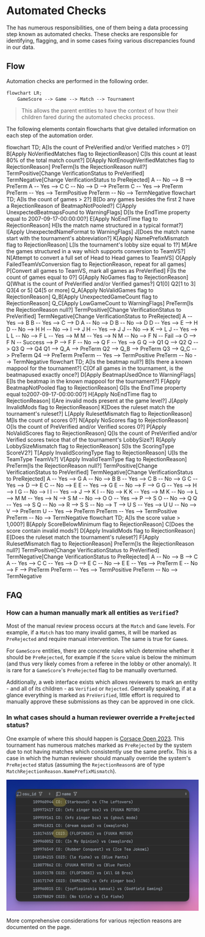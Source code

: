 # Automated Checks

The [](DataWorkerService.md) has numerous responsibilities, one of them being a data processing step known as automated checks. These checks are responsible for identifying, flagging, and in some cases fixing various discrepancies found in our data.

## Flow

Automation checks are performed in the following order.

```Mermaid
flowchart LR;
    GameScore --> Game --> Match --> Tournament
```

> This allows the parent entities to have the context of how their children fared during the automated checks process.
> 

The following elements contain flowcharts that give detailed information on each step of the automation order. 

<deflist collapsible="true">
    <def title="Tournament" default-state="collapsed">
        <code-block lang="Mermaid">
        flowchart TD;
           A[Is the count of PreVerified and/or Verified matches > 0?]
           B[Apply NoVerifiedMatches flag to RejectionReason]
           C[Is this count at least 80% of the total match count?]
           D[Apply NotEnoughVerifiedMatches flag to RejectionReason]
           PreTerm[Is the RejectionReason null?]
           TermPositive[Change VerificationStatus to PreVerified]
           TermNegative[Change VerificationStatus to PreRejected]
           A -- No --> B --> PreTerm
           A -- Yes --> C
           C -- No --> D --> PreTerm
           C -- Yes --> PreTerm
           PreTerm -- Yes --> TermPositive
           PreTerm -- No --> TermNegative
        </code-block>
    </def>
    <def title="Match" default-state="collapsed">
        <code-block lang="Mermaid">
        flowchart TD;
            A[Is the count of games > 2?]
            B[Do any games besides the first 2 have a RejectionReason of BeatmapNotPooled?]
            C[Apply UnexpectedBeatmapsFound to WarningFlags]
            D[Is the EndTime property equal to 2007-09-17-00:00:00?]
            E[Apply NoEndTime flag to RejectionReason]
            H[Is the match name structured in a typical format?]
            I[Apply UnexpectedNameFormat to WarningFlags]
            J[Does the match name start with the tournament's abbreviation?]
            K[Apply NamePrefixMismatch flag to RejectionReason]
            L[Is the tournament's lobby size equal to 1?]
            M[Are the games structured in a way which supports conversion to TeamVS?]
            N[Attempt to convert a full set of Head to Head games to TeamVS]
            O[Apply FailedTeamVsConversion flag to RejectionReason, repeat for all games]
            P[Convert all games to TeamVS, mark all games as PreVerified]
            F[Is the count of games equal to 0?]
            G[Apply NoGames flag to RejectionReason]
            Q[What is the count of PreVerified and/or Verified games?]
            Q1[0]
            Q2[1 to 3]
            Q3[4 or 5]
            Q4[5 or more]
            Q_A[Apply NoValidGames flag to RejectionReason]
            Q_B[Apply UnexpectedGameCount flag to RejectionReason]
            Q_C[Apply LowGameCount to WarningFlags]
            PreTerm[Is the RejectionReason null?]
            TermPositive[Change VerificationStatus to PreVerified]
            TermNegative[Change VerificationStatus to PreRejected]
            A -- Yes --> B
            B -- Yes --> C --> D
            A -- No --> D
            B -- No --> D
            D -- Yes --> E --> H
            D -- No --> H
            H -- No --> I --> J
            H -- Yes --> J
            J -- No --> K --> L
            J -- Yes --> L
            L -- No --> F
            L -- Yes --> M
            M -- Yes --> N
            M -- No --> F
            N -- Fail --> O --> F
            N -- Success --> P --> F
            F -- No --> Q
            F -- Yes --> G
            Q --> Q1
            Q --> Q2
            Q --> Q3
            Q --> Q4
            Q1 --> Q_A --> PreTerm
            Q2 --> Q_B --> PreTerm
            Q3 --> Q_C --> PreTerm
            Q4 --> PreTerm
            PreTerm -- Yes --> TermPositive
            PreTerm -- No --> TermNegative
        </code-block>
    </def>
    <def title="Game" default-state="collapsed">
        <code-block lang="Mermaid">
        flowchart TD;
            A[Is the beatmap null?]
            B[Is there a known mappool for the tournament?]
            C[Of all games in the tournament, is the beatmapused exactly once?]
            D[Apply BeatmapUsedOnce to WarningFlags]
            E[Is the beatmap in the known mappool for the tournament?]
            F[Apply BeatmapNotPooled flag to RejectionReason]
            G[Is the EndTime property equal to2007-09-17-00:00:00?]
            H[Apply NoEndTime flag to RejectionReason]
            I[Are invalid mods present at the game level?]
            J[Apply InvalidMods flag to RejectionReason]
            K[Does the ruleset match the tournament's ruleset?]
            L[Apply RulesetMismatch flag to RejectionReason]
            M[Is the count of scores 0?]
            N[Apply NoScores flag to RejectionReason]
            O[Is the count of PreVerified and/or Verified scores 0?]
            P[Apply NoValidScores flag to RejectionReason]
            Q[Is the count of PreVerified and/or Verified scores twice that of the tournament's LobbySize?]
            R[Apply LobbySizeMismatch flag to RejectionReason]
            S[Is the ScoringType ScoreV2?]
            T[Apply InvalidScoringType flag to RejectionReason]
            U[Is the TeamType TeamVs?]
            V[Apply InvalidTeamType flag to RejectionReason]
           PreTerm[Is the RejectionReason null?]
           TermPositive[Change VerificationStatus to PreVerified]
           TermNegative[Change VerificationStatus to PreRejected]
            A -- Yes --> G
            A -- No --> B
            B -- Yes --> C
            B -- No --> G
            C -- Yes --> D --> E
            C -- No --> E
            E -- Yes --> G
            E -- No --> F --> G
            G -- Yes --> H --> I
            G -- No --> I
            I -- Yes --> J --> K
            I -- No --> K
            K -- Yes --> M
            K -- No --> L --> M
            M -- Yes --> N --> S
            M -- No --> O
            O -- Yes --> P --> S
            O -- No --> Q
            Q -- Yes --> S
            Q -- No --> R --> S
            S -- No --> T --> U
            S -- Yes --> U
            U -- No --> V --> PreTerm
            U -- Yes --> PreTerm
            PreTerm -- Yes --> TermPositive
            PreTerm -- No --> TermNegative
        </code-block>
    </def>
    <def title="GameScore" default-state="collapsed">
        <code-block lang="Mermaid">
        flowchart TD;
            A[Is the score value > 1,000?]
            B[Apply ScoreBelowMinimum flag to RejectionReason]
            C[Does the score contain invalid mods?]
            D[Apply InvalidMods flag to RejectionReason]
            E[Does the ruleset match the tournament's ruleset?]
            F[Apply RulesetMismatch flag to RejectionReason]
            PreTerm[Is the RejectionReason null?]
            TermPositive[Change VerificationStatus to PreVerified]
            TermNegative[Change VerificationStatus to PreRejected]
            A -- No --> B --> C
            A -- Yes --> C
            C -- Yes --> D --> E
            C -- No --> E
            E -- Yes --> PreTerm
            E -- No --> F --> PreTerm
            PreTerm -- Yes --> TermPositive
            PreTerm -- No --> TermNegative
        </code-block>    
    </def>
</deflist>

## FAQ

### How can a human manually mark all entities as `Verified`?

Most of the manual review process occurs at the `Match` and `Game` levels. For example, if a `Match` has too many invalid games, it will be marked as `PreRejected` and require manual intervention. The same is true for `Game`s.

For `GameScore` entities, there are concrete rules which determine whether it should be `PreRejected`, for example if the `Score` value is below the minimum (and thus very likely comes from a referee in the lobby or other anomaly). It is rare for a `GameScore`'s `PreRejected` flag to be manually overturned.

Additionally, a web interface exists which allows reviewers to mark an entity - and all of its children - as `Verified` or `Rejected`. Generally speaking, if at a glance everything is marked as `PreVerified`, little effort is required to manually approve these submissions as they can be approved in one click.

### In what cases should a human reviewer override a `PreRejected` status?

One example of where this should happen is [Corsace Open 2023](https://osu.ppy.sh/community/forums/topics/1794106?n=1). This tournament has numerous matches marked as `PreRejected` by the system due to not having matches which consistently use the same prefix. This is a case in which the human reviewer should manually override the system's `PreRejected` status (assuming the `RejectionReason`s are of type `MatchRejectionReason.NamePrefixMismatch`).

![](../images/co23-example.png)

More comprehensive considerations for various rejection reasons are documented on the [](Data-Verification.md) page.